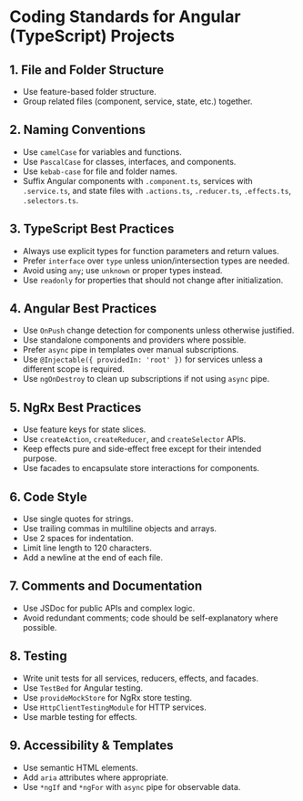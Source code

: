 # Coding Standards for Angular (TypeScript) Projects

## 1. File and Folder Structure
- Use feature-based folder structure.
- Group related files (component, service, state, etc.) together.

## 2. Naming Conventions
- Use `camelCase` for variables and functions.
- Use `PascalCase` for classes, interfaces, and components.
- Use `kebab-case` for file and folder names.
- Suffix Angular components with `.component.ts`, services with `.service.ts`, and state files with `.actions.ts`, `.reducer.ts`, `.effects.ts`, `.selectors.ts`.

## 3. TypeScript Best Practices
- Always use explicit types for function parameters and return values.
- Prefer `interface` over `type` unless union/intersection types are needed.
- Avoid using `any`; use `unknown` or proper types instead.
- Use `readonly` for properties that should not change after initialization.

## 4. Angular Best Practices
- Use `OnPush` change detection for components unless otherwise justified.
- Use standalone components and providers where possible.
- Prefer `async` pipe in templates over manual subscriptions.
- Use `@Injectable({ providedIn: 'root' })` for services unless a different scope is required.
- Use `ngOnDestroy` to clean up subscriptions if not using `async` pipe.

## 5. NgRx Best Practices
- Use feature keys for state slices.
- Use `createAction`, `createReducer`, and `createSelector` APIs.
- Keep effects pure and side-effect free except for their intended purpose.
- Use facades to encapsulate store interactions for components.

## 6. Code Style
- Use single quotes for strings.
- Use trailing commas in multiline objects and arrays.
- Use 2 spaces for indentation.
- Limit line length to 120 characters.
- Add a newline at the end of each file.

## 7. Comments and Documentation
- Use JSDoc for public APIs and complex logic.
- Avoid redundant comments; code should be self-explanatory where possible.

## 8. Testing
- Write unit tests for all services, reducers, effects, and facades.
- Use `TestBed` for Angular testing.
- Use `provideMockStore` for NgRx store testing.
- Use `HttpClientTestingModule` for HTTP services.
- Use marble testing for effects.

## 9. Accessibility & Templates
- Use semantic HTML elements.
- Add `aria` attributes where appropriate.
- Use `*ngIf` and `*ngFor` with `async` pipe for observable data.


